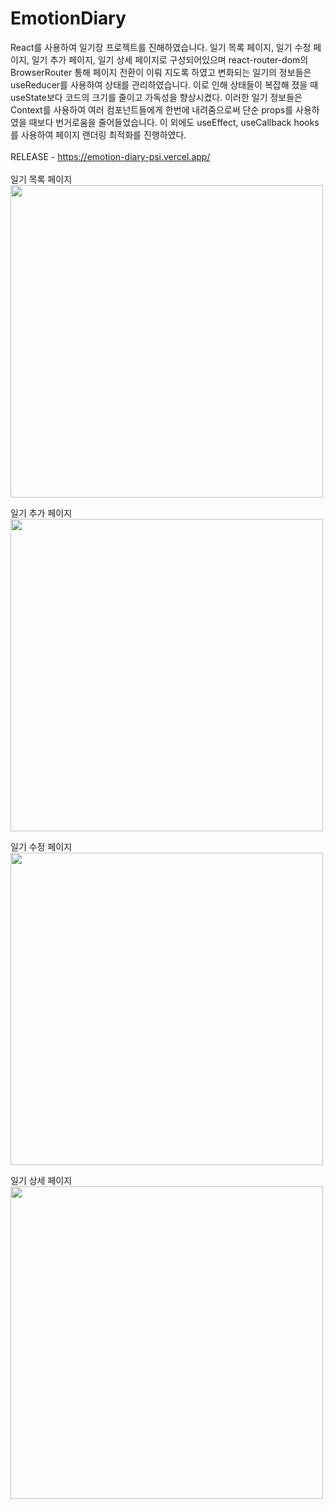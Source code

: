 # EmotionDiary
React를 사용하여 일기장 프로젝트를 진해하였습니다. 일기 목록 페이지, 일기 수정 페이지, 일기 추가 페이지, 일기 상세 페이지로 구성되어있으며 react-router-dom의 BrowserRouter 통해 페이지 전환이 이뤄 지도록 하였고 변화되는 일기의 정보들은 useReducer를 사용하여 상태를 관리하였습니다. 이로 인해 상태들이 복잡해 졌을 때 useState보다 코드의 크기를 줄이고 가독성을 향상시켰다. 이러한 일기 정보들은 Context를 사용하여 여러 컴포넌트들에게 한번에 내려줌으로써 단순 props를 사용하였을 때보다 번거로움을 줄어들었습니다. 이 외에도 useEffect, useCallback hooks를 사용하여 페이지 랜더링 최적화를 진행하였다.
<br><br>
RELEASE - https://emotion-diary-psi.vercel.app/
<br><br>
일기 목록 페이지
<br>
<img src="https://github.com/hyeokii/EmotionDiary/assets/92020565/cdbe1769-a5fc-4f55-a46d-b2de4a787c87" width="500" height="500"/>

일기 추가 페이지
<br>
<img src="https://github.com/hyeokii/EmotionDiary/assets/92020565/d013f8b8-2fa5-4208-a12e-ad4f28689304" width="500" height="500"/>

일기 수정 페이지
<br>
<img src="https://github.com/hyeokii/EmotionDiary/assets/92020565/4ad41dba-7b08-49be-b36c-322f5e1940e9" width="500" height="500"/>

일기 상세 페이지
<br>
<img src="https://github.com/hyeokii/EmotionDiary/assets/92020565/626e468d-146d-40c0-8a3a-187703fa8667" width="500" height="500"/>

